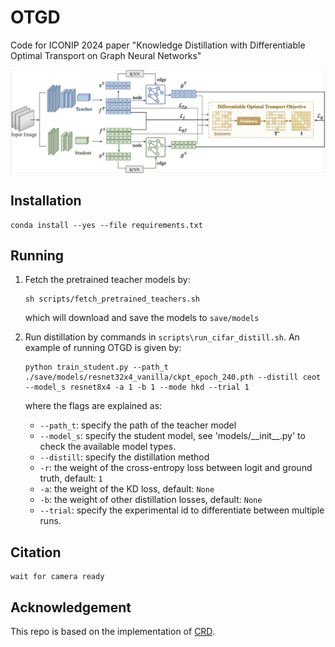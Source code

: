 # OTGD

Code for ICONIP 2024 paper "Knowledge Distillation with Differentiable Optimal Transport on Graph Neural Networks"


![model](./framework.jpg)


## Installation
```
conda install --yes --file requirements.txt
```

## Running

1. Fetch the pretrained teacher models by:

    ```
    sh scripts/fetch_pretrained_teachers.sh
    ```
   which will download and save the models to `save/models`

2. Run distillation by commands in `scripts\run_cifar_distill.sh`. An example of running OTGD is given by:

    ```
    python train_student.py --path_t ./save/models/resnet32x4_vanilla/ckpt_epoch_240.pth --distill ceot --model_s resnet8x4 -a 1 -b 1 --mode hkd --trial 1
    ```

    where the flags are explained as:
    - `--path_t`: specify the path of the teacher model
    - `--model_s`: specify the student model, see 'models/\_\_init\_\_.py' to check the available model types.
    - `--distill`: specify the distillation method
    - `-r`: the weight of the cross-entropy loss between logit and ground truth, default: `1`
    - `-a`: the weight of the KD loss, default: `None`
    - `-b`: the weight of other distillation losses, default: `None`
    - `--trial`: specify the experimental id to differentiate between multiple runs.

## Citation

```
wait for camera ready
```

## Acknowledgement
This repo is based on the implementation of [CRD](https://github.com/HobbitLong/RepDistiller).
